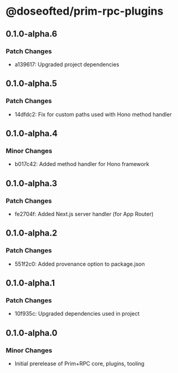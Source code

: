 # @doseofted/prim-rpc-plugins

## 0.1.0-alpha.6

### Patch Changes

- a139617: Upgraded project dependencies

## 0.1.0-alpha.5

### Patch Changes

- 14dfdc2: Fix for custom paths used with Hono method handler

## 0.1.0-alpha.4

### Minor Changes

- b017c42: Added method handler for Hono framework

## 0.1.0-alpha.3

### Patch Changes

- fe2704f: Added Next.js server handler (for App Router)

## 0.1.0-alpha.2

### Patch Changes

- 551f2c0: Added provenance option to package.json

## 0.1.0-alpha.1

### Patch Changes

- 10f935c: Upgraded dependencies used in project

## 0.1.0-alpha.0

### Minor Changes

- Initial prerelease of Prim+RPC core, plugins, tooling
